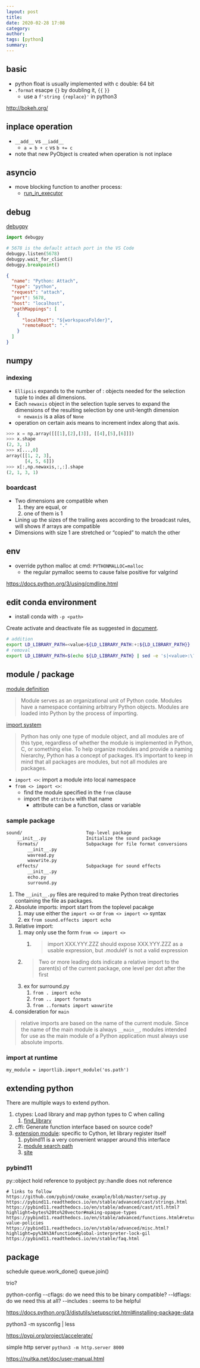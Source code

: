 ```yaml
---
layout: post
title:
date: 2020-02-28 17:08
category:
author:
tags: [python]
summary:
---
```


## basic

- python float is usually implemented with c double: 64 bit
- `.format` esacpe `{}` by doubling it, `{{` `}}`
  - use a `f'string {replace}'` in python3

http://bokeh.org/

## inplace operation

- `__add__` vs `__iadd__`
  - `a = b + c` vs `b += c`
- note that new PyObject is created when operation is not inplace

## asyncio

- move blocking function to another process:
  - [run_in_executor](https://docs.python.org/3/library/asyncio-eventloop.html#asyncio.loop.run_in_executor)

## debug

[debugpy](https://code.visualstudio.com/docs/python/debugging#_debugging-by-attaching-over-a-network-connection)

```python
import debugpy

# 5678 is the default attach port in the VS Code
debugpy.listen(5678)
debugpy.wait_for_client()
debugpy.breakpoint()
```

```json
{
  "name": "Python: Attach",
  "type": "python",
  "request": "attach",
  "port": 5678,
  "host": "localhost",
  "pathMappings": [
    {
      "localRoot": "${workspaceFolder}",
      "remoteRoot": "."
    }
  ]
}
```

## numpy

### indexing

- `Ellipsis` expands to the number of : objects needed for the selection tuple to index all dimensions.
- Each `newaxis` object in the selection tuple serves to expand the dimensions of the resulting selection by one unit-length dimension
  - `newaxis` is a alias of `None`
- operation on certain axis means to increment index along that axis.

```python
>>> x = np.array([[[1],[2],[3]], [[4],[5],[6]]])
>>> x.shape
(2, 3, 1)
>>> x[...,0]
array([[1, 2, 3],
       [4, 5, 6]])
>>> x[:,np.newaxis,:,:].shape
(2, 1, 3, 1)
```

### boardcast

- Two dimensions are compatible when
  1. they are equal, or
  2. one of them is 1
- Lining up the sizes of the trailing axes according to the broadcast rules, will shows if arrays are compatible
- Dimensions with size 1 are stretched or “copied” to match the other

## env

- override python malloc at cmd: `PYTHONMALLOC=malloc`
  - the regular pymalloc seems to cause false positive for valgrind

https://docs.python.org/3/using/cmdline.html

## edit conda environment

- install conda with `-p <path>`

Create activate and deactivate file as suggested in [document](https://conda.io/projects/conda/en/latest/user-guide/tasks/manage-environments.html#macos-and-linux).

```bash
# addition
export LD_LIBRARY_PATH=<value>${LD_LIBRARY_PATH:+:${LD_LIBRARY_PATH}}
# removal
export LD_LIBRARY_PATH=$(echo ${LD_LIBRARY_PATH} | sed -e 's|<value>:\?||')
```

## module / package

[module definition](https://docs.python.org/3/glossary.html#term-module)

> Module serves as an organizational unit of Python code. Modules have a namespace containing arbitrary Python objects. Modules are loaded into Python by the process of importing.

[import system](https://docs.python.org/3/reference/import.html)

> Python has only one type of module object, and all modules are of this type, regardless of whether the module is implemented in Python, C, or something else. To help organize modules and provide a naming hierarchy, Python has a concept of packages.
> It’s important to keep in mind that all packages are modules, but not all modules are packages.

- `import <>`: import a module into local namespace
- `from <> import <>`:
  - find the module specified in the `from` clause
  - import the `attribute` with that name
    - attribute can be a function, class or variable

### sample package

```txt
sound/                        Top-level package
    __init__.py               Initialize the sound package
    formats/                  Subpackage for file format conversions
        __init__.py
        wavread.py
        wavwrite.py
    effects/                  Subpackage for sound effects
        __init__.py
        echo.py
        surround.py
```

1. The `__init__.py` files are required to make Python treat directories containing the file as packages.
2. Absolute imports: import start from the toplevel pacakge
   1. may use either the `import <>` or `from <> import <>` syntax
   2. ex `from sound.effects import echo`
3. Relative import:
   1. may only use the form `from <> import <>`
      1. > import XXX.YYY.ZZZ should expose XXX.YYY.ZZZ as a usable expression, but .moduleY is not a valid expression
   2. > Two or more leading dots indicate a relative import to the parent(s) of the current package, one level per dot after the first
   3. ex for surround.py
      1. `from . import echo`
      2. `from .. import formats`
      3. `from ..formats import wavwrite`
4. consideration for `main`

> relative imports are based on the name of the current module.
> Since the name of the main module is always `__main__`,
> modules intended for use as the main module of a Python application must always use absolute imports.

### import at runtime

`my_module = importlib.import_module('os.path')`

## extending python

There are multiple ways to extend python.

1. ctypes: Load library and map python types to C when calling
   1. [find_library](https://docs.python.org/3/library/ctypes.html#finding-shared-libraries)
2. cffi: Generate function interface based on source code?
3. [extension module](https://docs.python.org/3/extending/extending.html): specific to Cython, let library register itself
   1. pybind11 is a very convenient wrapper around this interface
   2. [module search path](https://docs.python.org/3/tutorial/modules.html#the-module-search-path)
   3. [site](https://docs.python.org/3/library/site.html)

### pybind11

py::object hold reference to pyobject
py::handle does not reference

```
# links to follow
https://github.com/pybind/cmake_example/blob/master/setup.py
https://pybind11.readthedocs.io/en/stable/advanced/cast/strings.html
https://pybind11.readthedocs.io/en/stable/advanced/cast/stl.html?highlight=bytes%20to%20vector#making-opaque-types
https://pybind11.readthedocs.io/en/stable/advanced/functions.html#return-value-policies
https://pybind11.readthedocs.io/en/stable/advanced/misc.html?highlight=py%3A%3Afunction#global-interpreter-lock-gil
https://pybind11.readthedocs.io/en/stable/faq.html
```

## package

schedule
queue.work_done() queue.join()

trio?

python-config --cflags: do we need this to be binary compatible?
--ldflags: do we need this at all?
--includes : seems to be helpful

https://docs.python.org/3/distutils/setupscript.html#installing-package-data

python3 -m sysconfig | less

https://pypi.org/project/accelerate/

simple http server
`python3 -m http.server 8000`

https://nuitka.net/doc/user-manual.html


